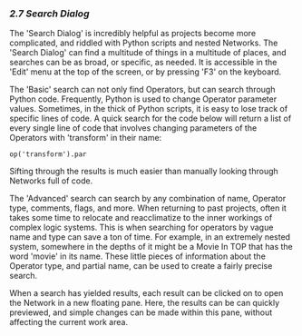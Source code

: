 
### *2.7 Search Dialog*

The 'Search Dialog' is incredibly helpful as projects become more complicated, and riddled with Python scripts and nested Networks. The 'Search Dialog' can find a multitude of things in a multitude of places, and searches can be as broad, or specific, as needed. It is accessible in the 'Edit' menu at the top of  the screen, or by pressing 'F3' on the keyboard.

The 'Basic' search can not only find Operators, but can search through Python code. Frequently, Python is used to change Operator parameter values. Sometimes, in the thick of Python scripts, it is easy to lose track of specific lines of code. A quick search for the code below will return a list of every single line of code that involves changing parameters of the Operators with 'transform' in their name:

```op('transform').par```

Sifting through the results is much easier than manually looking through Networks full of code. 

The 'Advanced' search can search by any combination of name, Operator type, comments, flags, and more. When returning to past projects, often it takes some time to relocate and reacclimatize to the inner workings of complex logic systems. This is when searching for operators by vague name and type can save a ton of time. For example, in an extremely nested system, somewhere in the depths of it might be a Movie In TOP that has the word 'movie' in its name. These little pieces of information about the Operator type, and partial name, can be used to create a fairly precise search. 

When a search has yielded results, each result can be clicked on to open the Network in a new floating pane. Here, the results can be can quickly previewed, and simple changes can be made within this pane, without affecting the current work area.